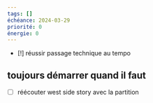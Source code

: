 ```yaml
---
tags: []
échéance: 2024-03-29
priorité: 0
énergie: 0
---
```

- [!] réussir passage technique au tempo
##  toujours démarrer quand il faut
- [ ] réécouter west side story avec la partition